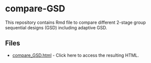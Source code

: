 # compare-GSD
This repository contains Rmd file to compare different 2-stage group sequential
designs (GSD) including adaptive GSD.

## Files

- [compare_GSD.html](compare_GSD.html) - Click here to access the resulting HTML.
